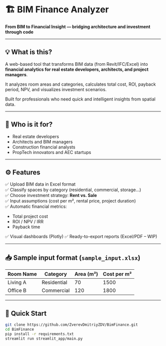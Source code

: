 # 🏗️ BIM Finance Analyzer

**From BIM to Financial Insight — bridging architecture and investment through code**

---

## 💡 What is this?

A web-based tool that transforms BIM data (from Revit/IFC/Excel) into **financial analytics for real estate developers, architects, and project managers**.

It analyzes room areas and categories, calculates total cost, ROI, payback period, NPV, and visualizes investment scenarios.

Built for professionals who need quick and intelligent insights from spatial data.

---

## 🎯 Who is it for?

- Real estate developers
- Architects and BIM managers
- Construction financial analysts
- PropTech innovators and AEC startups

---

## ⚙️ Features

✅ Upload BIM data in Excel format  
✅ Classify spaces by category (residential, commercial, storage...)  
✅ Choose investment strategy: **Rent vs. Sale**  
✅ Input assumptions (cost per m², rental price, project duration)  
✅ Automatic financial metrics:
- Total project cost
- ROI / NPV / IRR
- Payback time

✅ Visual dashboards (Plotly)
✅ Ready-to-export reports (Excel/PDF – WIP)

---

## 📥 Sample input format (`sample_input.xlsx`)

| Room Name | Category     | Area (m²) | Cost per m² |
|-----------|--------------|-----------|--------------|
| Living A  | Residential  | 70        | 1500         |
| Office B  | Commercial   | 120       | 1800         |

---

## 🚀 Quick Start

```bash
git clone https://github.com/ZverevDmitriyZDV/BimFinance.git
cd BimFinance
pip install -r requirements.txt
streamlit run streamlit_app/main.py
